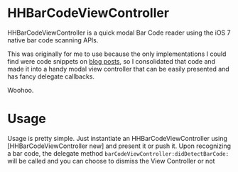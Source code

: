 HHBarCodeViewController
======

HHBarCodeViewController is a quick modal Bar Code reader using the iOS 7 native bar code scanning APIs.

This was originally for me to use because the only implementations I could find were code snippets on [blog posts](http://www.infragistics.com/community/blogs/torrey-betts/archive/2013/10/10/scanning-barcodes-with-ios-7-objective-c.aspx), so I consolidated that code and made it into a handy modal view controller that can be easily presented and has fancy delegate callbacks.

Woohoo.

Usage
===

Usage is pretty simple. Just instantiate an HHBarCodeViewController using
    [HHBarCodeViewController new]
and present it or push it. Upon recognizing a bar code, the delegate method `barCodeViewController:didDetectBarCode:` will be called and you can choose to dismiss the View Controller or not
